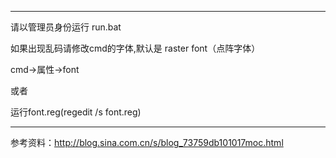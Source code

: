 ﻿**************************************************
请以管理员身份运行 run.bat

如果出现乱码请修改cmd的字体,默认是 raster font（点阵字体）

cmd->属性->font 

或者

运行font.reg(regedit /s font.reg)

**************************************************
参考资料：http://blog.sina.com.cn/s/blog_73759db101017moc.html